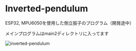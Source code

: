 # Inverted-pendulum
ESP32, MPU6050を使用した倒立振子のプログラム（開発途中）

メインプログラムはmain2ディレクトリに入ってます

![inverted-pendulum](https://user-images.githubusercontent.com/22733958/174475758-7b7a80c3-e7e6-4ea8-a183-bde589b0c9f9.gif)
